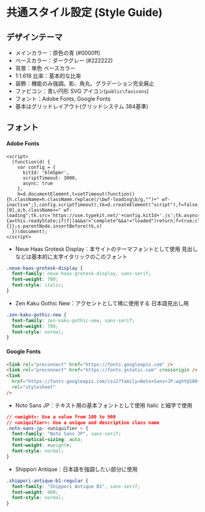 # 共通スタイル設定 (Style Guide)

## デザインテーマ

- メインカラー：原色の青 (#0000ff)
- ベースカラー：ダークグレー (#222222)
- 背景：単色 ベースカラー
- 1:1.618 比率：基本的な比率
- 装飾：機能のみ強調。影、角丸、グラデーション完全廃止
- ファビコン：青い円形 SVG アイコン(`public\favicons`)
- フォント：Adobe Fonts, Google Fonts
- 基本はグリッドレイアウト(グリッドシステム 384基準)

## フォント

#### Adobe Fonts

```hmtl
<script>
  (function(d) {
    var config = {
      kitId: 'blm5pmr',
      scriptTimeout: 3000,
      async: true
    },
    h=d.documentElement,t=setTimeout(function(){h.className=h.className.replace(/\bwf-loading\b/g,"")+" wf-inactive";},config.scriptTimeout),tk=d.createElement("script"),f=false,s=d.getElementsByTagName("script")[0],a;h.className+=" wf-loading";tk.src='https://use.typekit.net/'+config.kitId+'.js';tk.async=true;tk.onload=tk.onreadystatechange=function(){a=this.readyState;if(f||a&&a!="complete"&&a!="loaded")return;f=true;clearTimeout(t);try{Typekit.load(config)}catch(e){}};s.parentNode.insertBefore(tk,s)
  })(document);
</script>
```

- Neue Haas Grotesk Display：本サイトのテーマフォントとして使用 見出しなどは基本的に太字イタリックのこのフォント

```css
.neue-haas-grotesk-display {
  font-family: neue-haas-grotesk-display, sans-serif;
  font-weight: 700;
  font-style: italic;
}
```

- Zen Kaku Gothic New：アクセントとして稀に使用する 日本語見出し用

```css
.zen-kaku-gothic-new {
  font-family: zen-kaku-gothic-new, sans-serif;
  font-weight: 700;
  font-style: normal;
}
```

#### Google Fonts

```html
<link rel="preconnect" href="https://fonts.googleapis.com" />
<link rel="preconnect" href="https://fonts.gstatic.com" crossorigin />
<link
  href="https://fonts.googleapis.com/css2?family=Noto+Sans+JP:wght@100..900&family=Shippori+Antique+B1&display=swap"
  rel="stylesheet"
/>
```

- Noto Sans JP：テキスト用の基本フォントとして使用 Italic と細字で使用

```css
// <weight>: Use a value from 100 to 900
// <uniquifier>: Use a unique and descriptive class name
.noto-sans-jp- <uniquifier > {
  font-family: "Noto Sans JP", sans-serif;
  font-optical-sizing: auto;
  font-weight: <weight>;
  font-style: normal;
}
```

- Shippori Antique：日本語を強調したい部分に使用

```css
.shippori-antique-b1-regular {
  font-family: "Shippori Antique B1", sans-serif;
  font-weight: 400;
  font-style: normal;
}
```
